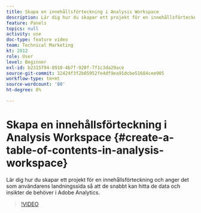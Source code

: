 ```yaml
---
title: Skapa en innehållsförteckning i Analysis Workspace
description: Lär dig hur du skapar ett projekt för en innehållsförteckning och anger det som användarens landningssida så att de snabbt kan hitta de data och insikter de behöver i Adobe Analytics.
feature: Panels
topics: null
activity: use
doc-type: feature video
team: Technical Marketing
kt: 2812
role: User
level: Beginner
exl-id: b2315794-8910-4b7f-920f-7f1c3da29ace
source-git-commit: 32424f3f2b05952fe4df9ea91dcbe51684cee905
workflow-type: tm+mt
source-wordcount: '80'
ht-degree: 0%

---
```


# Skapa en innehållsförteckning i Analysis Workspace {#create-a-table-of-contents-in-analysis-workspace}

Lär dig hur du skapar ett projekt för en innehållsförteckning och anger det som användarens landningssida så att de snabbt kan hitta de data och insikter de behöver i Adobe Analytics.

>[!VIDEO](https://video.tv.adobe.com/v/26990/?quality=12)
